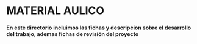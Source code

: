 # MATERIAL AULICO


 
**En este directorio incluimos las fichas y descripcion sobre el desarrollo del trabajo, ademas fichas de revisión del proyecto** 